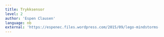 ```yaml
---
title: Trykksensor
level: 2
author: 'Espen Clausen'
language: nb
external: 'https://espenec.files.wordpress.com/2015/09/lego-mindstorms-del-2-1.pdf'
---
```

